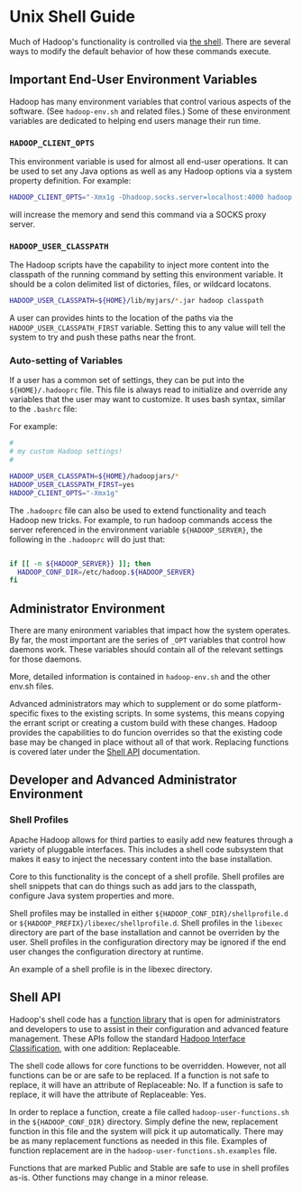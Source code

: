 <!---
  Licensed under the Apache License, Version 2.0 (the "License");
  you may not use this file except in compliance with the License.
  You may obtain a copy of the License at

   http://www.apache.org/licenses/LICENSE-2.0

  Unless required by applicable law or agreed to in writing, software
  distributed under the License is distributed on an "AS IS" BASIS,
  WITHOUT WARRANTIES OR CONDITIONS OF ANY KIND, either express or implied.
  See the License for the specific language governing permissions and
  limitations under the License. See accompanying LICENSE file.
-->


# Unix Shell Guide



Much of Hadoop's functionality is controlled via [the shell](CommandsManula.html).  There are several ways to modify the default behavior of how these commands execute.

## Important End-User Environment Variables

Hadoop has many environment variables that control various aspects of the software.  (See `hadoop-env.sh` and related files.)  Some of these environment variables are dedicated to helping end users manage their run time.

### `HADOOP_CLIENT_OPTS`

This environment variable is used for almost all end-user operations.  It can be used to set any Java options as well as any Hadoop options via a system property definition. For example:

```bash
HADOOP_CLIENT_OPTS="-Xmx1g -Dhadoop.socks.server=localhost:4000 hadoop fs -ls /tmp"
```

will increase the memory and send this command via a SOCKS proxy server.

### `HADOOP_USER_CLASSPATH`

The Hadoop scripts have the capability to inject more content into the classpath of the running command by setting this environment variable.  It should be a colon delimited list of dictories, files, or wildcard locatons.

```bash
HADOOP_USER_CLASSPATH=${HOME}/lib/myjars/*.jar hadoop classpath
```

A user can provides hints to the location of the paths via the `HADOOP_USER_CLASSPATH_FIRST` variable.  Setting this to any value will tell the system to try and push these paths near the front.

### Auto-setting of Variables

If a user has a common set of settings, they can be put into the `${HOME}/.hadooprc` file.  This file is always read to initialize and override any variables that the user may want to customize.  It uses bash syntax, similar to the `.bashrc` file:

For example:

```bash
#
# my custom Hadoop settings!
#

HADOOP_USER_CLASSPATH=${HOME}/hadoopjars/*
HADOOP_USER_CLASSPATH_FIRST=yes
HADOOP_CLIENT_OPTS="-Xmx1g"
```

The `.hadooprc` file can also be used to extend functionality and teach Hadoop new tricks.  For example, to run hadoop commands access the server referenced in the environment variable `${HADOOP_SERVER}`, the following in the `.hadooprc` will do just that:

```bash

if [[ -n ${HADOOP_SERVER}} ]]; then
  HADOOP_CONF_DIR=/etc/hadoop.${HADOOP_SERVER}
fi
```

## Administrator Environment

There are many enironment variables that impact how the system operates.  By far, the most important are the series of `_OPT` variables that control how daemons work.  These variables should contain all of the relevant settings for those daemons.

More, detailed information is contained in `hadoop-env.sh` and the other env.sh files.

Advanced administrators may which to supplement or do some platform-specific fixes to the existing scripts.  In some systems, this means copying the errant script or creating a custom build with these changes.  Hadoop provides the capabilities to do funcion overrides so that the existing code base may be changed in place without all of that work.  Replacing functions is covered later under the [Shell API](#Shell_API) documentation.

## Developer and Advanced Administrator Environment

### Shell Profiles

Apache Hadoop allows for third parties to easily add new features through a variety of pluggable interfaces.  This includes a shell code subsystem that makes it easy to inject the necessary content into the base installation.

Core to this functionality is the concept of a shell profile.  Shell profiles are shell snippets that can do things such as add jars to the classpath, configure Java system properties and more.

Shell profiles may be installed in either `${HADOOP_CONF_DIR}/shellprofile.d` or `${HADOOP_PREFIX}/libexec/shellprofile.d`.  Shell profiles in the `libexec` directory are part of the base installation and cannot be overriden by the user.  Shell profiles in the configuration directory may be ignored if the end user changes the configuration directory at runtime.

An example of a shell profile is in the libexec directory.

## Shell API

Hadoop's shell code has a [function library](./HadoopShellFunctionAPI.html) that is open for administrators and developers to use to assist in their configuration and advanced feature management.  These APIs follow the standard [Hadoop Interface Classification](./InterfaceClassification.html), with one addition: Replaceable.

The shell code allows for core functions to be overridden. However, not all functions can be or are safe to be replaced.  If a function is not safe to replace, it will have an attribute of Replaceable: No.  If a function is safe to replace, it will have the attribute of Replaceable: Yes.

In order to replace a function, create a file called `hadoop-user-functions.sh` in the `${HADOOP_CONF_DIR}` directory.  Simply define the new, replacement function in this file and the system will pick it up automatically.  There may be as many replacement functions as needed in this file.  Examples of function replacement are in the `hadoop-user-functions.sh.examples` file.


Functions that are marked Public and Stable are safe to use in shell profiles as-is.  Other functions may change in a minor release.

